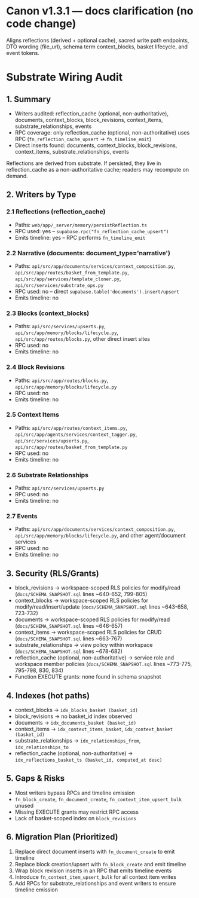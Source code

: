 # Canon v1.3.1 — docs clarification (no code change)
Aligns reflections (derived + optional cache), sacred write path endpoints, DTO wording (file_url), schema term context_blocks, basket lifecycle, and event tokens.

# Substrate Wiring Audit

## 1. Summary
- Writers audited: reflection_cache (optional, non-authoritative), documents, context_blocks, block_revisions, context_items, substrate_relationships, events
- RPC coverage: only reflection_cache (optional, non-authoritative) uses RPC (`fn_reflection_cache_upsert` → `fn_timeline_emit`)
- Direct inserts found: documents, context_blocks, block_revisions, context_items, substrate_relationships, events

Reflections are derived from substrate. If persisted, they live in reflection_cache as a non-authoritative cache; readers may recompute on demand.

## 2. Writers by Type
### 2.1 Reflections (reflection_cache)
- Paths: `web/app/_server/memory/persistReflection.ts`
 - RPC used: yes – `supabase.rpc("fn_reflection_cache_upsert")`
- Emits timeline: yes – RPC performs `fn_timeline_emit`

### 2.2 Narrative (documents: document_type='narrative')
- Paths: `api/src/app/documents/services/context_composition.py`, `api/src/app/routes/basket_from_template.py`, `api/src/app/services/template_cloner.py`, `api/src/services/substrate_ops.py`
- RPC used: no – direct `supabase.table('documents').insert/upsert`
- Emits timeline: no

### 2.3 Blocks (context_blocks)
- Paths: `api/src/services/upserts.py`, `api/src/app/memory/blocks/lifecycle.py`, `api/src/app/routes/blocks.py`, other direct insert sites
- RPC used: no
- Emits timeline: no

### 2.4 Block Revisions
- Paths: `api/src/app/routes/blocks.py`, `api/src/app/memory/blocks/lifecycle.py`
- RPC used: no
- Emits timeline: no

### 2.5 Context Items
- Paths: `api/src/app/routes/context_items.py`, `api/src/app/agents/services/context_tagger.py`, `api/src/services/upserts.py`, `api/src/app/routes/basket_from_template.py`
- RPC used: no
- Emits timeline: no

### 2.6 Substrate Relationships
- Paths: `api/src/services/upserts.py`
- RPC used: no
- Emits timeline: no

### 2.7 Events
- Paths: `api/src/app/documents/services/context_composition.py`, `api/src/app/memory/blocks/lifecycle.py`, and other agent/document services
- RPC used: no
- Emits timeline: no

## 3. Security (RLS/Grants)
- block_revisions → workspace-scoped RLS policies for modify/read (`docs/SCHEMA_SNAPSHOT.sql` lines ~640-652, 799-805)
- context_blocks → workspace-scoped RLS policies for modify/read/insert/update (`docs/SCHEMA_SNAPSHOT.sql` lines ~643-658, 723-732)
- documents → workspace-scoped RLS policies for modify/read (`docs/SCHEMA_SNAPSHOT.sql` lines ~646-657)
- context_items → workspace-scoped RLS policies for CRUD (`docs/SCHEMA_SNAPSHOT.sql` lines ~663-767)
- substrate_relationships → view policy within workspace (`docs/SCHEMA_SNAPSHOT.sql` lines ~678-682)
- reflection_cache (optional, non-authoritative) → service role and workspace member policies (`docs/SCHEMA_SNAPSHOT.sql` lines ~773-775, 795-798, 830, 834)
- Function EXECUTE grants: none found in schema snapshot

## 4. Indexes (hot paths)
- context_blocks → `idx_blocks_basket (basket_id)`
- block_revisions → no basket_id index observed
- documents → `idx_documents_basket (basket_id)`
- context_items → `idx_context_items_basket`, `idx_context_basket (basket_id)`
- substrate_relationships → `idx_relationships_from`, `idx_relationships_to`
- reflection_cache (optional, non-authoritative) → `idx_reflections_basket_ts (basket_id, computed_at desc)`

## 5. Gaps & Risks
- Most writers bypass RPCs and timeline emission
 - `fn_block_create`, `fn_document_create`, `fn_context_item_upsert_bulk` unused
- Missing EXECUTE grants may restrict RPC access
- Lack of basket-scoped index on `block_revisions`

## 6. Migration Plan (Prioritized)
1. Replace direct document inserts with `fn_document_create` to emit timeline
2. Replace block creation/upsert with `fn_block_create` and emit timeline
3. Wrap block revision inserts in an RPC that emits timeline events
 4. Introduce `fn_context_item_upsert_bulk` for all context item writes
5. Add RPCs for substrate_relationships and event writers to ensure timeline emission
